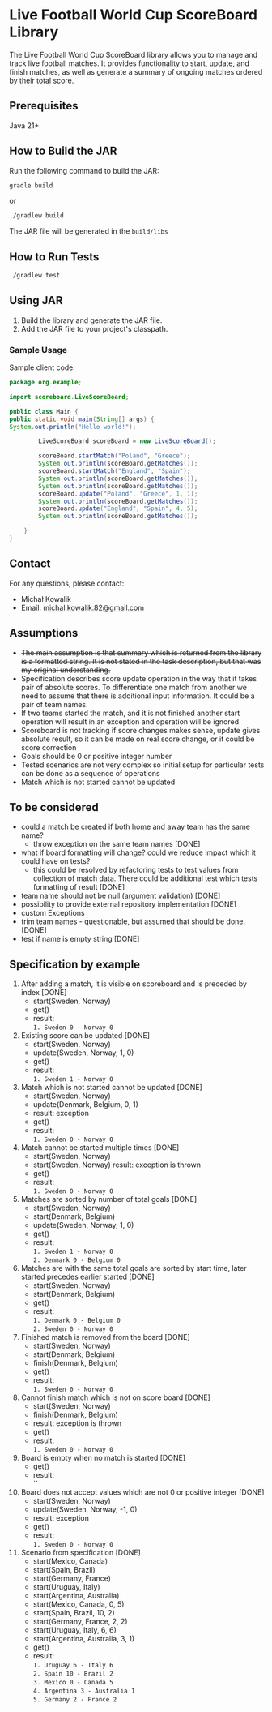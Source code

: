 # Live Football World Cup ScoreBoard Library
The Live Football World Cup ScoreBoard library allows you to manage and track live football matches. It provides functionality to start, update, and finish matches, as well as generate a summary of ongoing matches ordered by their total score.

## Prerequisites
Java 21+
## How to Build the JAR
Run the following command to build the JAR:
```bash
gradle build
```
or
```bash
./gradlew build
```
The JAR file will be generated in the `build/libs`

## How to Run Tests
```bash
./gradlew test
```

## Using JAR
1. Build the library and generate the JAR file.
2. Add the JAR file to your project's classpath.

### Sample Usage
Sample client code:
```java
package org.example;

import scoreboard.LiveScoreBoard;

public class Main {
public static void main(String[] args) {
System.out.println("Hello world!");

        LiveScoreBoard scoreBoard = new LiveScoreBoard();

        scoreBoard.startMatch("Poland", "Greece");
        System.out.println(scoreBoard.getMatches());
        scoreBoard.startMatch("England", "Spain");
        System.out.println(scoreBoard.getMatches());
        System.out.println(scoreBoard.getMatches());
        scoreBoard.update("Poland", "Greece", 1, 1);
        System.out.println(scoreBoard.getMatches());
        scoreBoard.update("England", "Spain", 4, 5);
        System.out.println(scoreBoard.getMatches());

    }
}
```
## Contact
For any questions, please contact:
- Michał Kowalik 
- Email: [michal.kowalik.82@gmail.com](mailto:michal.kowalik.82@gmail.com)

## Assumptions
- ~~The main assumption is that summary which is returned from the library is a formatted string. It is not stated in the 
  task description, but that was my original understanding.~~
- Specification describes score update operation in the way that it takes pair of absolute scores. To differentiate 
one match from another we need to assume that there is additional input information. It could be a pair of team names.
- If two teams started the match, and it is not finished another start operation will result in an exception and 
  operation will be ignored
- Scoreboard is not tracking if score changes makes sense, update gives absolute result, so it can be made on real 
  score change, or it could be score correction
- Goals should be 0 or positive integer number
- Tested scenarios are not very complex so initial setup for particular tests can be done as a sequence of operations
- Match which is not started cannot be updated

## To be considered
- could a match be created if both home and away team has the same name? 
  - throw exception on the same team names [DONE]
- what if board formatting will change? could we reduce impact which it could have on tests?
  - this could be resolved by refactoring tests to test values from collection of match data. There could be 
    additional test which tests formatting of result [DONE]
- team name should not be null (argument validation) [DONE]
- possibility to provide external repository implementation [DONE]
- custom Exceptions
- trim team names - questionable, but assumed that should be done. [DONE]
- test if name is empty string [DONE]

## Specification by example
1. After adding a match, it is visible on scoreboard and is preceded by index [DONE]
   - start(Sweden, Norway) 
   - get()
   - result: \
     `1. Sweden 0 - Norway 0`
2. Existing score can be updated [DONE]
   - start(Sweden, Norway)
   - update(Sweden, Norway, 1, 0)
   - get()
   - result: \
     `1. Sweden 1 - Norway 0`
3. Match which is not started cannot be updated [DONE]
    - start(Sweden, Norway)
    - update(Denmark, Belgium, 0, 1)
    - result: exception
    - get()
    - result: \
      `1. Sweden 0 - Norway 0`
4. Match cannot be started multiple times [DONE]
   - start(Sweden, Norway)
   - start(Sweden, Norway)
   result: exception is thrown
   - get()
   - result: \
     `1. Sweden 0 - Norway 0`
5. Matches are sorted by number of total goals [DONE]
   - start(Sweden, Norway)
   - start(Denmark, Belgium)
   - update(Sweden, Norway, 1, 0)
   - get()
   - result: \
     `1. Sweden 1 - Norway 0` \
     `2. Denmark 0 - Belgium 0` 
6. Matches are with the same total goals are sorted by start time, later started precedes earlier started [DONE]
   - start(Sweden, Norway)
   - start(Denmark, Belgium)
   - get()
   - result: \
     `1. Denmark 0 - Belgium 0` \
     `2. Sweden 0 - Norway 0`
7. Finished match is removed from the board [DONE]
   - start(Sweden, Norway)
   - start(Denmark, Belgium)
   - finish(Denmark, Belgium)
   - get()
   - result: \
     `1. Sweden 0 - Norway 0`
8. Cannot finish match which is not on score board [DONE]
    - start(Sweden, Norway)
    - finish(Denmark, Belgium)
    - result: exception is thrown 
    - get()
    - result: \
      `1. Sweden 0 - Norway 0`
9. Board is empty when no match is started [DONE]
   - get()
   - result: \
     ``
10. Board does not accept values which are not 0 or positive integer [DONE]
    - start(Sweden, Norway)
    - update(Sweden, Norway, -1, 0)
    - result: exception
    - get()
    - result: \
     `1. Sweden 0 - Norway 0`
11. Scenario from specification [DONE]
    - start(Mexico, Canada)
    - start(Spain, Brazil)
    - start(Germany, France)
    - start(Uruguay, Italy)
    - start(Argentina, Australia)
    - start(Mexico, Canada, 0, 5)
    - start(Spain, Brazil, 10, 2)
    - start(Germany, France, 2, 2)
    - start(Uruguay, Italy, 6, 6)
    - start(Argentina, Australia, 3, 1)
    - get()
    - result: \
      `1. Uruguay 6 - Italy 6` \
      `2. Spain 10 - Brazil 2` \
      `3. Mexico 0 - Canada 5` \
      `4. Argentina 3 - Australia 1` \
      `5. Germany 2 - France 2`
